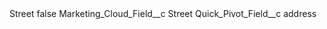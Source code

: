 <?xml version="1.0" encoding="UTF-8"?>
<CustomMetadata xmlns="http://soap.sforce.com/2006/04/metadata" xmlns:xsi="http://www.w3.org/2001/XMLSchema-instance" xmlns:xsd="http://www.w3.org/2001/XMLSchema">
    <label>Street</label>
    <protected>false</protected>
    <values>
        <field>Marketing_Cloud_Field__c</field>
        <value xsi:type="xsd:string">Street</value>
    </values>
    <values>
        <field>Quick_Pivot_Field__c</field>
        <value xsi:type="xsd:string">address</value>
    </values>
</CustomMetadata>
